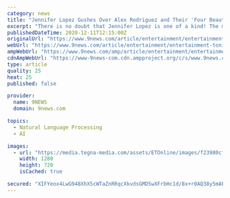 ```yaml
---
category: news
title: "Jennifer Lopez Gushes Over Alex Rodriguez and Their 'Four Beautiful Kids' in Billboard Women in Music Speech"
excerpt: "There is no doubt that Jennifer Lopez is one of a kind! The multi-talented entertainer was honored with the Icon Award during the 2020 Billboard Women in Music virtual event on Thursday. While J.Lo was being praised,"
publishedDateTime: 2020-12-11T12:15:00Z
originalUrl: "https://www.9news.com/article/entertainment/entertainment-tonight/jennifer-lopez-gushes-over-alex-rodriguez-and-their-four-beautiful-kids-in-billboard-women-in-music-speech/603-9a42cf41-7b8c-401f-8385-cd21c94ff83f"
webUrl: "https://www.9news.com/article/entertainment/entertainment-tonight/jennifer-lopez-gushes-over-alex-rodriguez-and-their-four-beautiful-kids-in-billboard-women-in-music-speech/603-9a42cf41-7b8c-401f-8385-cd21c94ff83f"
ampWebUrl: "https://www.9news.com/amp/article/entertainment/entertainment-tonight/jennifer-lopez-gushes-over-alex-rodriguez-and-their-039four-beautiful-kids039-in-billboard-women-in-music-speech/603-9a42cf41-7b8c-401f-8385-cd21c94ff83f"
cdnAmpWebUrl: "https://www-9news-com.cdn.ampproject.org/c/s/www.9news.com/amp/article/entertainment/entertainment-tonight/jennifer-lopez-gushes-over-alex-rodriguez-and-their-039four-beautiful-kids039-in-billboard-women-in-music-speech/603-9a42cf41-7b8c-401f-8385-cd21c94ff83f"
type: article
quality: 25
heat: 25
published: false

provider:
  name: 9NEWS
  domain: 9news.com

topics:
  - Natural Language Processing
  - AI

images:
  - url: "https://media.tegna-media.com/assets/ETOnline/images/f23980cf-5108-47da-a324-463abca965b5/f23980cf-5108-47da-a324-463abca965b5.jpg"
    width: 1280
    height: 720
    isCached: true

secured: "XIFYeox4LwG948XhX5cWTaZnRRqcXkvdsGMD5wXFrbHc1d/8x+r0AQ38y5mAF51xgC/0rTdwvbr7CEZtLmsE+3bG3udKuFAMG0abS2i0YXZAZgVc4VhoAUOYSP7Yvw96IkvxgnxZp4KpSmH4Ajstivgy+gy1t9D87NDliZjdi95X0uhYpnmHpkVuuqucogakgSvA6TRaxhbKcv+iq6zEUSPmDA2/M2Ek4KJlqgAD4R5y3qddNsxG4c0wJnUl1DFE6pV7rS629a34GvoLATy/qXCT+5JE3TfFI4p64KrFSmSJoJxpkHHsrku/M4Zkz75gZ7RFVNguNHAoMnGgpscxYnXzmADgV72Jy4JSlFOjuuo=;4DoC8mVhJ0wOtOPRadnupg=="
---
```


